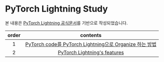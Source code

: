 # PyTorch Lightning Study

본 내용은 [PyTorch Lightning 공식문서](https://pytorch-lightning.readthedocs.io/en/latest/)를 기반으로 작성되었습니다.

| order | contents |
| :---: | :------: |
| 1 | [PyTorch code를 PyTorch Lightning으로 Organize 하는 방법](./PyTorch_to_Lightning.md) |
| 2 | [PyTorch Lightning's features](./features_in_Lightning.md) |
